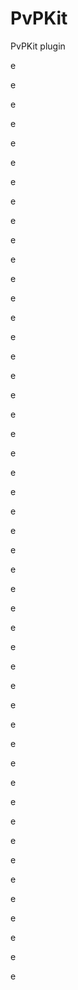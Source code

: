 # PvPKit
PvPKit plugin


e

e


e


e


e


e


e


e


e


e


e


e


e


e


e


e


e


e


e


e


e


e


e


e


e


e


e


e


e


e


e


e


e


e


e


e


e


e


e


e


e


e


e


e


e


e


e


e
